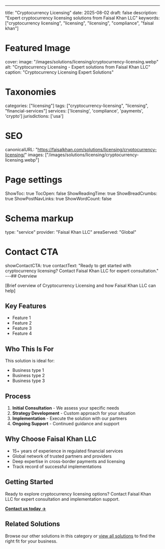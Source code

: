 ---
title: "Cryptocurrency Licensing"
date: 2025-08-02
draft: false
description: "Expert cryptocurrency licensing solutions from Faisal Khan LLC"
keywords: ["cryptocurrency licensing", "licensing", "licensing", "compliance", "faisal khan"]

# Featured Image
cover:
    image: "/images/solutions/licensing/cryptocurrency-licensing.webp"
    alt: "Cryptocurrency Licensing - Expert solutions from Faisal Khan LLC"
    caption: "Cryptocurrency Licensing Expert Solutions"

# Taxonomies
categories: ["licensing"]
tags: ["cryptocurrency-licensing", "licensing", "financial-services"]
services: ['licensing', 'compliance', 'payments', 'crypto']
jurisdictions: ['usa']

# SEO
canonicalURL: "https://faisalkhan.com/solutions/licensing/cryptocurrency-licensing/"
images: ["/images/solutions/licensing/cryptocurrency-licensing.webp"]

# Page settings
ShowToc: true
TocOpen: false
ShowReadingTime: true
ShowBreadCrumbs: true
ShowPostNavLinks: true
ShowWordCount: false

# Schema markup
type: "service"
provider: "Faisal Khan LLC"
areaServed: "Global"

# Contact CTA
showContactCTA: true
contactText: "Ready to get started with cryptocurrency licensing? Contact Faisal Khan LLC for expert consultation."
---## Overview

[Brief overview of Cryptocurrency Licensing and how Faisal Khan LLC can help]

## Key Features

- Feature 1
- Feature 2  
- Feature 3
- Feature 4

## Who This Is For

This solution is ideal for:

- Business type 1
- Business type 2
- Business type 3

## Process

1. **Initial Consultation** - We assess your specific needs
2. **Strategy Development** - Custom approach for your situation  
3. **Implementation** - Execute the solution with our partners
4. **Ongoing Support** - Continued guidance and support

## Why Choose Faisal Khan LLC

- 15+ years of experience in regulated financial services
- Global network of trusted partners and providers
- Deep expertise in cross-border payments and licensing
- Track record of successful implementations

## Getting Started

Ready to explore cryptocurrency licensing options? Contact Faisal Khan LLC for expert consultation and implementation support.

**[Contact us today →](mailto:contact@faisalkhan.com)**

## Related Solutions

Browse our other solutions in this category or [view all solutions](/solutions/) to find the right fit for your business.
